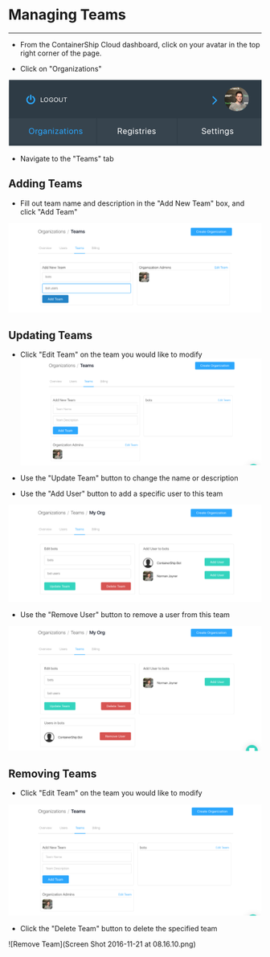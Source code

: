 # Managing Teams

---

* From the ContainerShip Cloud dashboard, click on your avatar in the top right corner of the page.

* Click on "Organizations"

![](/assets/user_tab.png)

* Navigate to the "Teams" tab

## Adding Teams

* Fill out team name and description in the "Add New Team" box, and click "Add Team"

![](/assets/add_team.png)

## Updating Teams

* Click "Edit Team" on the team you would like to modify  
  ![](/assets/import.png)

* Use the "Update Team" button to change the name or description

* Use the "Add User" button to add a specific user to this team

![](/assets/user_addition.png)

* Use the "Remove User" button to remove a user from this team

![](/assets/user_remove.png)

## Removing Teams

* Click "Edit Team" on the team you would like to modify

![](/assets/edit_team.png)

* Click the "Delete Team" button to delete the specified team

![Remove Team](Screen Shot 2016-11-21 at 08.16.10.png)

